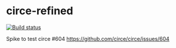 # circe-refined

[![Build status](https://travis-ci.org/javierarrieta/circe-refined.svg?branch=master)](https://travis-ci.org/javierarrieta/circe-refined)


Spike to test circe #604 https://github.com/circe/circe/issues/604
